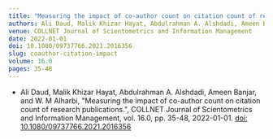 ```yaml
---
title: "Measuring the impact of co-author count on citation count of research publications"
authors: Ali Daud, Malik Khizar Hayat, Abdulrahman A. Alshdadi, Ameen Banjar, and W. M Alharbi
venue: COLLNET Journal of Scientometrics and Information Management
date: 2022-01-01
doi: 10.1080/09737766.2021.2016356
slug: coauthor-citation-impact
volume: 16.0
pages: 35-48
---
```


- Ali Daud, Malik Khizar Hayat, Abdulrahman A. Alshdadi, Ameen Banjar, and W. M Alharbi, "Measuring the impact of co-author count on citation count of research publications.", COLLNET Journal of Scientometrics and Information Management, vol. 16.0, pp. 35-48, 2022-01-01. [doi: 10.1080/09737766.2021.2016356](10.1080/09737766.2021.2016356)
